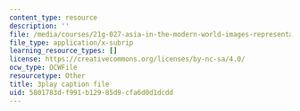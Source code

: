 ```yaml
---
content_type: resource
description: ''
file: /media/courses/21g-027-asia-in-the-modern-world-images-representations-fall-2016/5801783df991b12985d9cfa6d0d1dcdd_1801228.srt
file_type: application/x-subrip
learning_resource_types: []
license: https://creativecommons.org/licenses/by-nc-sa/4.0/
ocw_type: OCWFile
resourcetype: Other
title: 3play caption file
uid: 5801783d-f991-b129-85d9-cfa6d0d1dcdd
---
```

